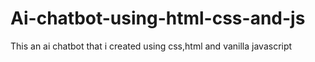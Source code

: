 # Ai-chatbot-using-html-css-and-js
This an ai chatbot that i created using css,html and vanilla javascript

